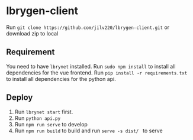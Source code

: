 # lbrygen-client

Run `git clone https://github.com/jilv220/lbrygen-client.git` or download zip to local

## Requirement
You need to have `lbrynet` installed.
Run `sudo npm install` to install all dependencies for the vue frontend.
Run `pip install -r requirements.txt` to install all dependencies for the python api.

## Deploy
1. Run `lbrynet start` first. 
2. Run `python api.py`
3. Run `npm run serve` to develop
4. Run `npm run build` to build and run `serve -s dist/ ` to serve